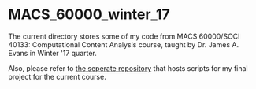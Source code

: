 # MACS_60000_winter_17
The current directory stores some of my code from MACS 60000/SOCI 40133: Computational Content Analysis course, taught by Dr. James A. Evans in Winter '17 quarter.

Also, please refer to [the seperate repository](https://github.com/bobaekang/CCA_W17_FinalProject) that hosts scripts for my final project for the current course.
